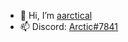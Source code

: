 - 👋 Hi, I’m [aarctical](https://github.com/aarctical)
- 📫 Discord: [Arctic#7841](https://discord.com/users/423187100264038400)
<!---
aarctical/aarctical is a ✨ special ✨ repository because its `README.md` (this file) appears on your GitHub profile.
You can click the Preview link to take a look at your changes.
--->
